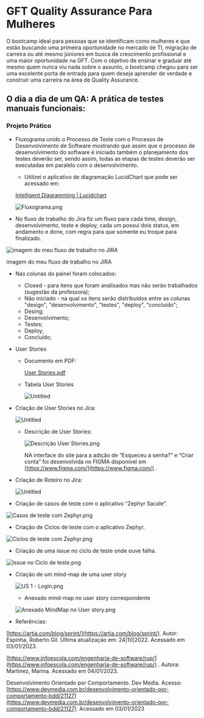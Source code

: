 # GFT Quality Assurance Para Mulheres

O bootcamp ideal para pessoas que se identificam como mulheres e que estão buscando uma primeira oportunidade no mercado de TI, migração de carreira ou até mesmo júniores em busca de crescimento profissional e uma maior oportunidade na GFT. Com o objetivo de ensinar e graduar até mesmo quem nunca viu nada sobre o assunto, o bootcamp chegou para ser uma excelente porta de entrada para quem deseja aprender de verdade e construir uma carreira na área de Quality Assurance.

## **O dia a dia de um QA: A prática de testes manuais funcionais:**

### Projeto Prático

- Fluxograma unido o Processo de Teste com o Processo de Desenvolvimento de Software mostrando que assim que o processo de desenvolvimento do software é iniciado também o planejamento dos testes deverão ser, sendo assim, todas as etapas de testes deverão ser executadas em paralelo com o desenvolvimento.
    - Utilizei o aplicativo de diagramação LucidChart que pode ser acessado em:
    
    [Intelligent Diagramming | Lucidchart](https://www.lucidchart.com/)
    
    ![Fluxograma.png](Imagens/Fluxograma.png)
    
- No fluxo de trabalho do Jira fiz um fluxo para cada time, design, desenvolvimento, teste e deploy, cada um possui dois status, em andamento e done, com regra para que somente eu troque para finalizado.

![imagem do meu fluxo de trabalho no JIRA](Imagens/fluxo_SwagLabs.png)

imagem do meu fluxo de trabalho no JIRA

- Nas colunas do painel foram colocados:
    - Closed - para itens que foram analisados mas não serão trabalhados (sugestão da professora);
    - Não iniciado - na qual os itens serão distribuídos entre as colunas "design", "desenvolvimento", "testes", "deploy", "concluído";
    - Desing;
    - Desenvolvimento;
    - Testes;
    - Deploy;
    - Concluído;
- User Stories
    - Documento em PDF:
        
        [User Stories.pdf](Imagens/User_Stories.pdf)
        
    - Tabela User Stories
        
        ![Untitled](Imagens/Untitled.png)
        
- Criação de User Stories no Jira:
    
    ![Untitled](Imagens/Untitled%201.png)
    
    - Descrição de User Stories:
        
        ![Descrição User Stories.png](Imagens/Descrio_User_Stories.png)
        
        NA interface do site para a adição de “Esqueceu a senha?” e “Criar conta” foi desenvolvida no FIGMA disponível em [https://www.figma.com/](https://www.figma.com/) .
        
- Criação de Roteiro no Jira:
    
    ![Untitled](Imagens/Untitled%202.png)
    
- Criação de casos de teste com o aplicativo “Zephyr Sacale”.

![Casos de teste com Zephyr.png](Imagens/Casos_de_teste_com_Zephyr.png)

- Criação de Ciclos de teste com o aplicativo Zephyr.

![Ciclos de teste com Zephyr.png](Imagens/Ciclos_de_teste_com_Zephyr.png)

- Criação de uma issue no ciclo de teste onde ouve falha.

![Issue no Ciclo de teste.png](Imagens/Issue_no_Ciclo_de_teste.png)

- Criação de um mind-map de uma user story
    
    ![US 1 - Login.png](Imagens/US_1_-_Login.png)
    
    - Anexado mind-map no user story correspondente
    
    ![Anexado MindMap no User story.png](Imagens/Anexado_MindMap_no_User_story.png)
    
- Referências:

[https://artia.com/blog/sprint/](https://artia.com/blog/sprint/). Autor: Espinha, Roberto Gil. Última atualização em: 24|10|2022. Acessado em 03/01/2023.

[https://www.infoescola.com/engenharia-de-software/rup/](https://www.infoescola.com/engenharia-de-software/rup/)  . Autora: Martinez, Marina. Acessado em 04/01/2023.

Desenvolvimento Orientado por Comportamento.  Dev Media. Acesso: [https://www.devmedia.com.br/desenvolvimento-orientado-por-comportamento-bdd/21127](https://www.devmedia.com.br/desenvolvimento-orientado-por-comportamento-bdd/21127). Acessado em 03/01/2023
